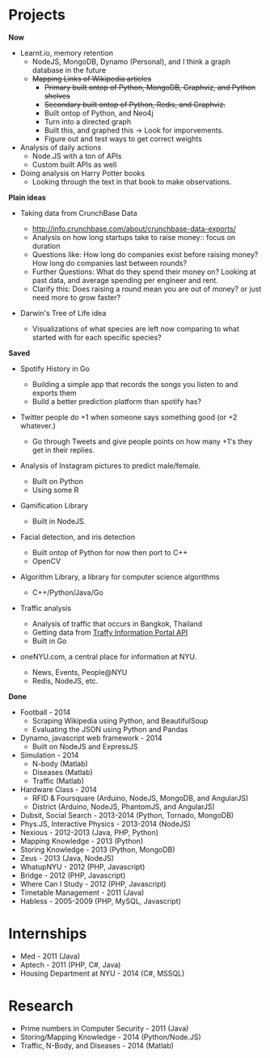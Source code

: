 Projects
========

**Now**

- Learnt.io, memory retention
	- NodeJS, MongoDB, Dynamo (Personal), and I think a graph database in the future
	- ~~Mapping Links of Wikipedia articles~~
		- ~~Primary built ontop of Python, MongoDB, Graphviz, and Python shelves~~
		- ~~Secondary built ontop of Python, Redis, and Graphviz.~~
		- Built ontop of Python, and Neo4j
		- Turn into a directed graph
		- Built this, and graphed this -> Look for imporvements.
		- Figure out and test ways to get correct weights
- Analysis of daily actions
	- Node.JS with a ton of APIs
	- Custom built APIs as well
- Doing analysis on Harry Potter books
	- Looking through the text in that book to make observations.

**Plain ideas**

- Taking data from CrunchBase Data
	- http://info.crunchbase.com/about/crunchbase-data-exports/
	- Analysis on how long startups take to raise money:: focus on duration
	- Questions like: How long do companies exist before raising money? How long do companies last between rounds?
	- Further Questions: What do they spend their money on? Looking at past data, and average spending per engineer and rent.
	- Clarify this: Does raising a round mean you are out of money? or just need more to grow faster?

- Darwin's Tree of Life idea
	- Visualizations of what species are left now comparing to what started with for each specific species?

**Saved**

- Spotify History in Go
	- Building a simple app that records the songs you listen to and exports them
	- Build a better prediction platform than spotify has?

- Twitter people do +1 when someone says something good (or +2 whatever.)
	- Go through Tweets and give people points on how many +1's they get in their replies.

- Analysis of Instagram pictures to predict male/female.
	- Built on Python
	- Using some R

- Gamification Library 
	- Built in NodeJS.
- Facial detection, and iris detection
	- Built ontop of Python for now then port to C++
	- OpenCV
- Algorithm Library, a library for computer science algorithms
	- C++/Python/Java/Go
- Traffic analysis
	- Analysis of traffic that occurs in Bangkok, Thailand
	- Getting data from [Traffy Information Portal API](http://its.nectec.or.th)
	- Built in Go
- oneNYU.com, a central place for information at NYU.
	- News, Events, People@NYU
	- Redis, NodeJS, etc.

**Done**

- Football - 2014
	- Scraping Wikipedia using Python, and BeautifulSoup
	- Evaluating the JSON using Python and Pandas
- Dynamo, javascript web framework - 2014
	- Built on NodeJS and ExpressJS
- Simulation - 2014
	- N-body (Matlab)
	- Diseases (Matlab)
	- Traffic (Matlab)
- Hardware Class - 2014
	- RFID & Foursquare (Arduino, NodeJS, MongoDB, and AngularJS)
	- District (Arduino, NodeJS, PhantomJS, and AngularJS)
- Dubsit, Social Search - 2013-2014 (Python, Tornado, MongoDB)
- Phys.JS, Interactive Physics - 2013-2014 (NodeJS)
- Nexious - 2012-2013 (Java, PHP, Python)
- Mapping Knowledge - 2013 (Python)
- Storing Knowledge - 2013 (Python, MongoDB)
- Zeus - 2013 (Java, NodeJS)
- WhatupNYU - 2012 (PHP, Javascript)
- Bridge - 2012 (PHP, Javascript)
- Where Can I Study - 2012 (PHP, Javascript)
- Timetable Management - 2011 (Java)
- Habless - 2005-2009 (PHP, MySQL, Javascript)

Internships
========

- Med - 2011 (Java)
- Aptech - 2011 (PHP, C#, Java)
- Housing Department at NYU - 2014 (C#, MSSQL)

Research
========

- Prime numbers in Computer Security - 2011 (Java)
- Storing/Mapping Knowledge - 2014 (Python/Node.JS)
- Traffic, N-Body, and Diseases - 2014 (Matlab)
